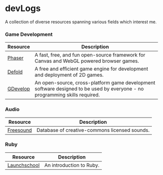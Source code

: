 # devLogs
A collection of diverse resources spanning various fields which interest me.

### Game Development
|Resource|Description|
|---|---|
|[Phaser](https://phaser.io/)|A fast, free, and fun open-source framework for Canvas and WebGL powered browser games.|
|[Defold](https://defold.com/)|A free and efficient game engine for development and deployment of 2D games.|
|[GDevelop](https://gdevelop.io/)|An open-source, cross-platform game development software designed to be used by everyone - no programming skills required.|

### Audio
|Resource|Description|
|---|---|
|[Freesound](https://freesound.org/)|Database of creative-commons licensed sounds.|

### Ruby
|Resource|Description|
|---|---|
|[Launchschool](https://launchschool.com/books/ruby/read/introduction)|An introduction to Ruby.|
